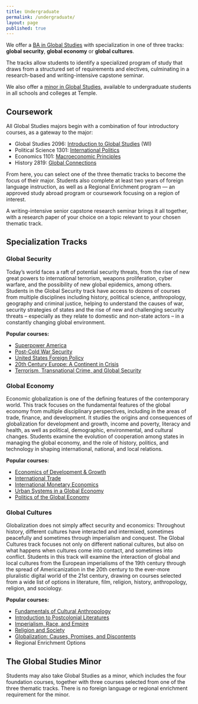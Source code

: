 ```yaml
---
title: Undergraduate
permalink: /undergraduate/
layout: page
published: true
---
```

We offer a [BA in Global Studies](http://bulletin.temple.edu/undergraduate/liberal-arts/global-studies/) with specialization in one of three tracks: **global security**, **global economy** or **global cultures**.

The tracks allow students to identify a specialized program of study that draws from a structured set of requirements and electives, culminating in a research-based and writing-intensive capstone seminar.

We also offer a [minor in Global Studies](http://bulletin.temple.edu/undergraduate/liberal-arts/global-studies/minor-global-studies/), available to undergraduate students in all schools and colleges at Temple.

## Coursework

All Global Studies majors begin with a combination of four introductory courses, as a gateway to the major:

- Global Studies 2096: [Introduction to Global Studies](http://bulletin.temple.edu/search/?search=GBST+2096 "Introduction to Global Studies") (WI)
- Political Science 1301: [International Politics](http://bulletin.temple.edu/search/?search=POLS+1301 "International Politics")
- Economics 1101: [Macroeconomic Principles](http://bulletin.temple.edu/search/?search=ECON+1101 "Macroeconomic Principles")
- History 2819: [Global Connections](http://bulletin.temple.edu/search/?search=HIST+2819 "Global Connections")

From here, you can select one of the three thematic tracks to become the focus of their major. Students also complete at least two years of foreign language instruction, as well as a Regional Enrichment program — an approved study abroad program or coursework focusing on a region of interest.

A writing-intensive senior capstone research seminar brings it all together, with a research paper of your choice on a topic relevant to your chosen thematic track.

## Specialization Tracks

### Global Security

Today’s world faces a raft of potential security threats, from the rise of new great powers to international terrorism, weapons proliferation, cyber warfare, and the possibility of new global epidemics, among others. Students in the Global Security track have access to dozens of courses from multiple disciplines including history, political science, anthropology, geography and criminal justice, helping to understand the causes of war, security strategies of states and the rise of new and challenging security threats – especially as they relate to domestic and non-state actors – in a constantly changing global environment.

**Popular courses:**

- [Superpower America](http://bulletin.temple.edu/search/?search=HIST+3229 "Superpower America")
- [Post-Cold War Security](http://bulletin.temple.edu/search/?search=POLS+2311 "Post-Cold War Security")
- [United States Foreign Policy](http://bulletin.temple.edu/search/?search=POLS+2341 "United States Foreign Policy")
- [20th Century Europe: A Continent in Crisis](http://bulletin.temple.edu/search/?search=HIST+2304 "20th Century Europe: A Continent in Crisis")
- [Terrorism, Transnational Crime, and Global Security](http://bulletin.temple.edu/search/?search=CJ+3405 "Terrorism, Transnational Crime, and Global Security")

### Global Economy

Economic globalization is one of the defining features of the contemporary world. This track focuses on the fundamental features of the global economy from multiple disciplinary perspectives, including in the areas of trade, finance, and development. It studies the origins and consequences of globalization for development and growth, income and poverty, literacy and health, as well as political, demographic, environmental, and cultural changes. Students examine the evolution of cooperation among states in managing the global economy, and the role of history, politics, and technology in shaping international, national, and local relations.

**Popular courses:**

- [Economics of Development & Growth](http://bulletin.temple.edu/search/?search=ECON+3547+ "Economics of Development & Growth")
- [International Trade](http://bulletin.temple.edu/search/?search=ECON+3563 "International Trade")
- [International Monetary Economics](http://bulletin.temple.edu/search/?search=ECON+3564 "International Monetary Economics")
- [Urban Systems in a Global Economy](http://bulletin.temple.edu/search/?search=GUS+2032 "Urban Systems in a Global Economy")
- [Politics of the Global Economy](http://bulletin.temple.edu/search/?search=POLS+2321 "Politics of the Global Economy")

### Global Cultures

Globalization does not simply affect security and economics: Throughout history, different cultures have interacted and intermixed, sometimes peacefully and sometimes through imperialism and conquest. The Global Cultures track focuses not only on different national cultures, but also on what happens when cultures come into contact, and sometimes into conflict. Students in this track will examine the interaction of global and local cultures from the European imperialisms of the 19th century through the spread of Americanization in the 20th century to the ever-more pluralistic digital world of the 21st century, drawing on courses selected from a wide list of options in literature, film, religion, history, anthropology, religion, and sociology.

**Popular courses:**

- [Fundamentals of Cultural Anthropology](http://bulletin.temple.edu/search/?search=ANTH+2396 "Fundamentals of Cultural Anthropology")
- [Introduction to Postcolonial Literatures](http://bulletin.temple.edu/search/?search=ENG+2601 "Introduction to Postcolonial Literatures")
- [Imperialism, Race, and Empire](http://bulletin.temple.edu/search/?search=HIST+2702 "Imperialism, Race, and Empire")
- [Religion and Society](http://bulletin.temple.edu/search/?search=REL+1001 "Religion and Society")
- [Globalization: Causes, Promises, and Discontents](http://bulletin.temple.edu/search/?search=SOC+3219 "Globalization: Causes, Promises, and Discontents")
- Regional Enrichment Options

## The Global Studies Minor

Students may also take Global Studies as a minor, which includes the four foundation courses, together with three courses selected from one of the three thematic tracks. There is no foreign language or regional enrichment requirement for the minor.
